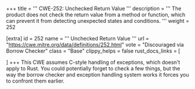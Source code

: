 +++
title = '''
CWE-252: Unchecked Return Value
'''
description	= '''
The product does not check the return value from a method or function, which can prevent it from detecting unexpected states and conditions.
'''
weight = 252

[extra]
id = 252
name = '''
Unchecked Return Value
'''
url = "https://cwe.mitre.org/data/definitions/252.html"
vote = "Discouraged via Borrow Checker"
class = "Base"
clippy_helps = false
rust_docs_links = [
	
]
+++
This CWE assumes C-style handling of exceptions, which doesn't apply to Rust. You could potentially forget to check a few things, but the way the borrow checker and exception handling system works it forces you to confront them earlier.